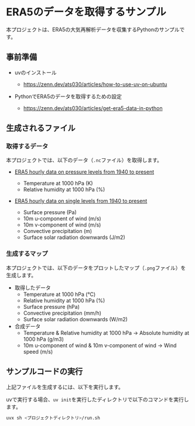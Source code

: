 # ERA5のデータを取得するサンプル

本プロジェクトは、ERA5の大気再解析データを収集するPythonのサンプルです。

## 事前準備

- uvのインストール
    - https://zenn.dev/ats030/articles/how-to-use-uv-on-ubuntu

- PythonでERA5のデータを取得するための設定
    - https://zenn.dev/ats030/articles/get-era5-data-in-python

## 生成されるファイル

### 取得するデータ

本プロジェクトでは、以下のデータ（```.nc```ファイル）を取得します。

- [ERA5 hourly data on pressure levels from 1940 to present](https://cds.climate.copernicus.eu/datasets/reanalysis-era5-pressure-levels?tab=overview)
    - Temperature at 1000 hPa (K)
    - Relative humidity at 1000 hPa (%)

- [ERA5 hourly data on single levels from 1940 to present](https://cds.climate.copernicus.eu/datasets/reanalysis-era5-single-levels?tab=overview)
    - Surface pressure (Pa)
    - 10m u-component of wind (m/s)
    - 10m v-component of wind (m/s)
    - Convective precipitation (m)
    - Surface solar radiation downwards (J/m2)

### 生成するマップ

本プロジェクトでは、以下のデータをプロットしたマップ（```.png```ファイル）を生成します。

- 取得したデータ
    - Temperature at 1000 hPa (°C)
    - Relative humidity at 1000 hPa (%)
    - Surface pressure (hPa)
    - Convective precipitation (mm/h)
    - Surface solar radiation downwards (W/m2)
- 合成データ
    - Temperature & Relative humidity at 1000 hPa -> Absolute humidity at 1000 hPa (g/m3)
    - 10m u-component of wind & 10m v-component of wind -> Wind speed (m/s)

## サンプルコードの実行

上記ファイルを生成するには、以下を実行します。

uvで実行する場合、```uv init```を実行したディレクトリで以下のコマンドを実行します。
```bash
uvx sh <プロジェクトディレクトリ>/run.sh
```